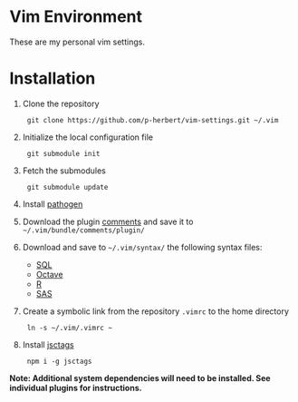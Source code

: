 # Vim Environment

These are my personal vim settings.

# Installation

1. Clone the repository

		git clone https://github.com/p-herbert/vim-settings.git ~/.vim

2. Initialize the local configuration file

		git submodule init

3. Fetch the submodules

		git submodule update

4.	Install [pathogen]
5. Download the plugin [comments] and save it to `~/.vim/bundle/comments/plugin/`
6. Download and save to `~/.vim/syntax/` the following syntax files:
	- [SQL]
	- [Octave]
	- [R]
	- [SAS]
7. Create a symbolic link from the repository `.vimrc` to the home directory

    	ln -s ~/.vim/.vimrc ~

8. Install [jsctags]

        npm i -g jsctags

**Note: Additional system dependencies will need to be installed. See individual plugins for instructions.**

[pathogen]: https://github.com/tpope/vim-pathogen
[comments]: http://www.vim.org/scripts/script.php?script%5Fid=1528
[SQL]: http://www.vim.org/scripts/script.php?script_id=3702
[Octave]: http://www.vim.org/scripts/script.php?script_id=3600
[R]: http://www.vim.org/scripts/script.php?script_id=2984
[SAS]: http://www.vim.org/scripts/script.php?script_id=3522
[jsctags]: https://github.com/ramitos/jsctags
